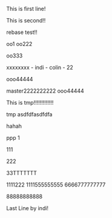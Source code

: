 This is first line!

This is second!!

rebase test!!

oo1
oo222

oo333

xxxxxxxx - indi - colin - 22

ooo44444

master2222222222
ooo44444

This is tmp!!!!!!!!!!!!!


tmp
asdfdfasdfdfa

hahah 

ppp 1

111

222

33TTTTTTT

1111222
1111555555555
6666777777777

88888888888

Last Line by indi!
